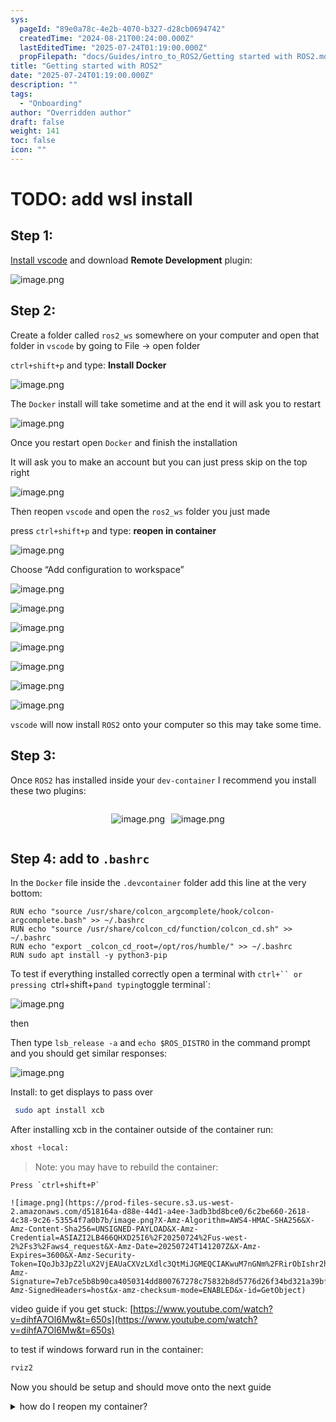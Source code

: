 ```yaml
---
sys:
  pageId: "89e0a78c-4e2b-4070-b327-d28cb0694742"
  createdTime: "2024-08-21T00:24:00.000Z"
  lastEditedTime: "2025-07-24T01:19:00.000Z"
  propFilepath: "docs/Guides/intro_to_ROS2/Getting started with ROS2.md"
title: "Getting started with ROS2"
date: "2025-07-24T01:19:00.000Z"
description: ""
tags:
  - "Onboarding"
author: "Overridden author"
draft: false
weight: 141
toc: false
icon: ""
---
```


# TODO: add wsl install

## Step 1:

[Install vscode](https://code.visualstudio.com/download) and download **Remote Development** plugin:

![image.png](https://prod-files-secure.s3.us-west-2.amazonaws.com/d518164a-d88e-44d1-a4ee-3adb3bd8bce0/efb52993-1881-4a40-b95e-6f020334f022/image.png?X-Amz-Algorithm=AWS4-HMAC-SHA256&X-Amz-Content-Sha256=UNSIGNED-PAYLOAD&X-Amz-Credential=ASIAZI2LB466UEYXTV2P%2F20250724%2Fus-west-2%2Fs3%2Faws4_request&X-Amz-Date=20250724T141159Z&X-Amz-Expires=3600&X-Amz-Security-Token=IQoJb3JpZ2luX2VjEAUaCXVzLXdlc3QtMiJIMEYCIQC%2FL2JccCAfyCp1fIzARt23zDNN8zKtlRkS9740bu1uGAIhAKunoMStseihFkfdx4GjCal7YQQii%2B%2F5XbMxN068ClHvKv8DCC4QABoMNjM3NDIzMTgzODA1IgxkLJ37K5Fcm3lZkh8q3APvhfJ2Z6MNVGc8sSDOGtMl2X%2FbeqG5go%2FpxiUAQVA%2B%2FQChk62Oz9qtWDK%2FR%2Bv%2FiN%2B5QDBzi85PivKPjQ8tfDCYkTMBjZP%2FJsRF7qe5lJvkm3nkjko94KZgfmJMvkquuBZupXt6b3aVe7RXgeZRXLRkhqYz%2B9ex5WvA%2FHrZagMFBjCRRF%2BfxSLsVp2GTPaIOf%2FCKshixDmwKHgtM5fRaCevJCtKFnvTzQmOvSQTCM56lwcu0sNnt7xczASe3Wn%2BVLEmrNLv%2B4ZizcNLpBmLOjaXU1YbWkrhep7lm9KTjiXAUP0Omi47gmxR%2FjoyoOPeyAcWLAnGvCdi7s9MEiCDD%2Buj8l5fu0R%2B6gwyg2XbitNM0RVUKJ9LNxy2qEMKHgA9PSBd2uN9knCw4AgYL7Nk56mFxxk4EgXdmlxuPj4GdCcfChDdiP2P4zX2AnuhDVh225LNL%2FAabLcoG9CGCrOn29IologRZOD2MuMmT0VWxpfmFCFzLUIOMXqGPeDmTRDg679FRI70eKOkgNKRhmszIE1NVrCfo%2BKlP74hkeWGYXRnvfDodnvE9bMRWArWjRGaCJ6nkh2%2BVzlWY6TzPPHk6oG7r4UGiIY4fZ4xdAFXUPC4k7IpFP8kNiDd5GlumjDM2YjEBjqkAeGWfrvoDTT5b2SzFj8xtgDL8nsnWpw1C9gh9FZ76sYLP7DHF8FfPsYDo%2B3GWBDZGEr%2BecXle2z%2BmEzeLgwvd5suwXMk0Py%2FT7NS5p7ERB1WsJx1bM%2F1CZKNfc3UCRqWjfDKSqc%2FYdoJI4h8Ke8w%2BWaI7b9ZUKK6shO0pNv0NQ97U%2FEVjxHYZf6%2Bz8ZcGojYdlJA%2BcsNN6KAtLFIK4XfK4FxKS%2FL&X-Amz-Signature=39c25af1a4802276c55496d6d6929fae7c41d1b7f8803e503d258147eb3955ea&X-Amz-SignedHeaders=host&x-amz-checksum-mode=ENABLED&x-id=GetObject)

## Step 2:

Create a folder called `ros2_ws` somewhere on your computer and open that folder in `vscode` by going to File → open folder 

`ctrl+shift+p` and type: **Install Docker**

![image.png](https://prod-files-secure.s3.us-west-2.amazonaws.com/d518164a-d88e-44d1-a4ee-3adb3bd8bce0/2269dc0e-1cd5-47ff-bceb-c04ad9b2eab0/image.png?X-Amz-Algorithm=AWS4-HMAC-SHA256&X-Amz-Content-Sha256=UNSIGNED-PAYLOAD&X-Amz-Credential=ASIAZI2LB466UEYXTV2P%2F20250724%2Fus-west-2%2Fs3%2Faws4_request&X-Amz-Date=20250724T141158Z&X-Amz-Expires=3600&X-Amz-Security-Token=IQoJb3JpZ2luX2VjEAUaCXVzLXdlc3QtMiJIMEYCIQC%2FL2JccCAfyCp1fIzARt23zDNN8zKtlRkS9740bu1uGAIhAKunoMStseihFkfdx4GjCal7YQQii%2B%2F5XbMxN068ClHvKv8DCC4QABoMNjM3NDIzMTgzODA1IgxkLJ37K5Fcm3lZkh8q3APvhfJ2Z6MNVGc8sSDOGtMl2X%2FbeqG5go%2FpxiUAQVA%2B%2FQChk62Oz9qtWDK%2FR%2Bv%2FiN%2B5QDBzi85PivKPjQ8tfDCYkTMBjZP%2FJsRF7qe5lJvkm3nkjko94KZgfmJMvkquuBZupXt6b3aVe7RXgeZRXLRkhqYz%2B9ex5WvA%2FHrZagMFBjCRRF%2BfxSLsVp2GTPaIOf%2FCKshixDmwKHgtM5fRaCevJCtKFnvTzQmOvSQTCM56lwcu0sNnt7xczASe3Wn%2BVLEmrNLv%2B4ZizcNLpBmLOjaXU1YbWkrhep7lm9KTjiXAUP0Omi47gmxR%2FjoyoOPeyAcWLAnGvCdi7s9MEiCDD%2Buj8l5fu0R%2B6gwyg2XbitNM0RVUKJ9LNxy2qEMKHgA9PSBd2uN9knCw4AgYL7Nk56mFxxk4EgXdmlxuPj4GdCcfChDdiP2P4zX2AnuhDVh225LNL%2FAabLcoG9CGCrOn29IologRZOD2MuMmT0VWxpfmFCFzLUIOMXqGPeDmTRDg679FRI70eKOkgNKRhmszIE1NVrCfo%2BKlP74hkeWGYXRnvfDodnvE9bMRWArWjRGaCJ6nkh2%2BVzlWY6TzPPHk6oG7r4UGiIY4fZ4xdAFXUPC4k7IpFP8kNiDd5GlumjDM2YjEBjqkAeGWfrvoDTT5b2SzFj8xtgDL8nsnWpw1C9gh9FZ76sYLP7DHF8FfPsYDo%2B3GWBDZGEr%2BecXle2z%2BmEzeLgwvd5suwXMk0Py%2FT7NS5p7ERB1WsJx1bM%2F1CZKNfc3UCRqWjfDKSqc%2FYdoJI4h8Ke8w%2BWaI7b9ZUKK6shO0pNv0NQ97U%2FEVjxHYZf6%2Bz8ZcGojYdlJA%2BcsNN6KAtLFIK4XfK4FxKS%2FL&X-Amz-Signature=3557d83fd51f6043c9713eb8b33a5b0b384fdd0a365eaf811d9fd22dd3b17601&X-Amz-SignedHeaders=host&x-amz-checksum-mode=ENABLED&x-id=GetObject)

The `Docker` install will take sometime and at the end it will ask you to restart

![image.png](https://prod-files-secure.s3.us-west-2.amazonaws.com/d518164a-d88e-44d1-a4ee-3adb3bd8bce0/ed233f78-be33-4b1f-b89c-9c346c0e961e/image.png?X-Amz-Algorithm=AWS4-HMAC-SHA256&X-Amz-Content-Sha256=UNSIGNED-PAYLOAD&X-Amz-Credential=ASIAZI2LB466UEYXTV2P%2F20250724%2Fus-west-2%2Fs3%2Faws4_request&X-Amz-Date=20250724T141158Z&X-Amz-Expires=3600&X-Amz-Security-Token=IQoJb3JpZ2luX2VjEAUaCXVzLXdlc3QtMiJIMEYCIQC%2FL2JccCAfyCp1fIzARt23zDNN8zKtlRkS9740bu1uGAIhAKunoMStseihFkfdx4GjCal7YQQii%2B%2F5XbMxN068ClHvKv8DCC4QABoMNjM3NDIzMTgzODA1IgxkLJ37K5Fcm3lZkh8q3APvhfJ2Z6MNVGc8sSDOGtMl2X%2FbeqG5go%2FpxiUAQVA%2B%2FQChk62Oz9qtWDK%2FR%2Bv%2FiN%2B5QDBzi85PivKPjQ8tfDCYkTMBjZP%2FJsRF7qe5lJvkm3nkjko94KZgfmJMvkquuBZupXt6b3aVe7RXgeZRXLRkhqYz%2B9ex5WvA%2FHrZagMFBjCRRF%2BfxSLsVp2GTPaIOf%2FCKshixDmwKHgtM5fRaCevJCtKFnvTzQmOvSQTCM56lwcu0sNnt7xczASe3Wn%2BVLEmrNLv%2B4ZizcNLpBmLOjaXU1YbWkrhep7lm9KTjiXAUP0Omi47gmxR%2FjoyoOPeyAcWLAnGvCdi7s9MEiCDD%2Buj8l5fu0R%2B6gwyg2XbitNM0RVUKJ9LNxy2qEMKHgA9PSBd2uN9knCw4AgYL7Nk56mFxxk4EgXdmlxuPj4GdCcfChDdiP2P4zX2AnuhDVh225LNL%2FAabLcoG9CGCrOn29IologRZOD2MuMmT0VWxpfmFCFzLUIOMXqGPeDmTRDg679FRI70eKOkgNKRhmszIE1NVrCfo%2BKlP74hkeWGYXRnvfDodnvE9bMRWArWjRGaCJ6nkh2%2BVzlWY6TzPPHk6oG7r4UGiIY4fZ4xdAFXUPC4k7IpFP8kNiDd5GlumjDM2YjEBjqkAeGWfrvoDTT5b2SzFj8xtgDL8nsnWpw1C9gh9FZ76sYLP7DHF8FfPsYDo%2B3GWBDZGEr%2BecXle2z%2BmEzeLgwvd5suwXMk0Py%2FT7NS5p7ERB1WsJx1bM%2F1CZKNfc3UCRqWjfDKSqc%2FYdoJI4h8Ke8w%2BWaI7b9ZUKK6shO0pNv0NQ97U%2FEVjxHYZf6%2Bz8ZcGojYdlJA%2BcsNN6KAtLFIK4XfK4FxKS%2FL&X-Amz-Signature=0761ac0ef200854c44c36b10482ce676684de811f121fd511b94af9783407000&X-Amz-SignedHeaders=host&x-amz-checksum-mode=ENABLED&x-id=GetObject)

Once you restart open `Docker` and finish the installation

It will ask you to make an account but you can just press skip on the top right

![image.png](https://prod-files-secure.s3.us-west-2.amazonaws.com/d518164a-d88e-44d1-a4ee-3adb3bd8bce0/21010ad9-1659-4fd9-9f59-9932a09b2a3d/image.png?X-Amz-Algorithm=AWS4-HMAC-SHA256&X-Amz-Content-Sha256=UNSIGNED-PAYLOAD&X-Amz-Credential=ASIAZI2LB466UEYXTV2P%2F20250724%2Fus-west-2%2Fs3%2Faws4_request&X-Amz-Date=20250724T141158Z&X-Amz-Expires=3600&X-Amz-Security-Token=IQoJb3JpZ2luX2VjEAUaCXVzLXdlc3QtMiJIMEYCIQC%2FL2JccCAfyCp1fIzARt23zDNN8zKtlRkS9740bu1uGAIhAKunoMStseihFkfdx4GjCal7YQQii%2B%2F5XbMxN068ClHvKv8DCC4QABoMNjM3NDIzMTgzODA1IgxkLJ37K5Fcm3lZkh8q3APvhfJ2Z6MNVGc8sSDOGtMl2X%2FbeqG5go%2FpxiUAQVA%2B%2FQChk62Oz9qtWDK%2FR%2Bv%2FiN%2B5QDBzi85PivKPjQ8tfDCYkTMBjZP%2FJsRF7qe5lJvkm3nkjko94KZgfmJMvkquuBZupXt6b3aVe7RXgeZRXLRkhqYz%2B9ex5WvA%2FHrZagMFBjCRRF%2BfxSLsVp2GTPaIOf%2FCKshixDmwKHgtM5fRaCevJCtKFnvTzQmOvSQTCM56lwcu0sNnt7xczASe3Wn%2BVLEmrNLv%2B4ZizcNLpBmLOjaXU1YbWkrhep7lm9KTjiXAUP0Omi47gmxR%2FjoyoOPeyAcWLAnGvCdi7s9MEiCDD%2Buj8l5fu0R%2B6gwyg2XbitNM0RVUKJ9LNxy2qEMKHgA9PSBd2uN9knCw4AgYL7Nk56mFxxk4EgXdmlxuPj4GdCcfChDdiP2P4zX2AnuhDVh225LNL%2FAabLcoG9CGCrOn29IologRZOD2MuMmT0VWxpfmFCFzLUIOMXqGPeDmTRDg679FRI70eKOkgNKRhmszIE1NVrCfo%2BKlP74hkeWGYXRnvfDodnvE9bMRWArWjRGaCJ6nkh2%2BVzlWY6TzPPHk6oG7r4UGiIY4fZ4xdAFXUPC4k7IpFP8kNiDd5GlumjDM2YjEBjqkAeGWfrvoDTT5b2SzFj8xtgDL8nsnWpw1C9gh9FZ76sYLP7DHF8FfPsYDo%2B3GWBDZGEr%2BecXle2z%2BmEzeLgwvd5suwXMk0Py%2FT7NS5p7ERB1WsJx1bM%2F1CZKNfc3UCRqWjfDKSqc%2FYdoJI4h8Ke8w%2BWaI7b9ZUKK6shO0pNv0NQ97U%2FEVjxHYZf6%2Bz8ZcGojYdlJA%2BcsNN6KAtLFIK4XfK4FxKS%2FL&X-Amz-Signature=81dcfc15205047de4612dd5873dacdc0a692f61cd2185e9542d3a45044919890&X-Amz-SignedHeaders=host&x-amz-checksum-mode=ENABLED&x-id=GetObject)

Then reopen `vscode` and open the `ros2_ws` folder you just made

press `ctrl+shift+p` and type: **reopen in container**

![image.png](https://prod-files-secure.s3.us-west-2.amazonaws.com/d518164a-d88e-44d1-a4ee-3adb3bd8bce0/4e93b8c2-41ad-488c-8095-c74205196118/image.png?X-Amz-Algorithm=AWS4-HMAC-SHA256&X-Amz-Content-Sha256=UNSIGNED-PAYLOAD&X-Amz-Credential=ASIAZI2LB466UEYXTV2P%2F20250724%2Fus-west-2%2Fs3%2Faws4_request&X-Amz-Date=20250724T141158Z&X-Amz-Expires=3600&X-Amz-Security-Token=IQoJb3JpZ2luX2VjEAUaCXVzLXdlc3QtMiJIMEYCIQC%2FL2JccCAfyCp1fIzARt23zDNN8zKtlRkS9740bu1uGAIhAKunoMStseihFkfdx4GjCal7YQQii%2B%2F5XbMxN068ClHvKv8DCC4QABoMNjM3NDIzMTgzODA1IgxkLJ37K5Fcm3lZkh8q3APvhfJ2Z6MNVGc8sSDOGtMl2X%2FbeqG5go%2FpxiUAQVA%2B%2FQChk62Oz9qtWDK%2FR%2Bv%2FiN%2B5QDBzi85PivKPjQ8tfDCYkTMBjZP%2FJsRF7qe5lJvkm3nkjko94KZgfmJMvkquuBZupXt6b3aVe7RXgeZRXLRkhqYz%2B9ex5WvA%2FHrZagMFBjCRRF%2BfxSLsVp2GTPaIOf%2FCKshixDmwKHgtM5fRaCevJCtKFnvTzQmOvSQTCM56lwcu0sNnt7xczASe3Wn%2BVLEmrNLv%2B4ZizcNLpBmLOjaXU1YbWkrhep7lm9KTjiXAUP0Omi47gmxR%2FjoyoOPeyAcWLAnGvCdi7s9MEiCDD%2Buj8l5fu0R%2B6gwyg2XbitNM0RVUKJ9LNxy2qEMKHgA9PSBd2uN9knCw4AgYL7Nk56mFxxk4EgXdmlxuPj4GdCcfChDdiP2P4zX2AnuhDVh225LNL%2FAabLcoG9CGCrOn29IologRZOD2MuMmT0VWxpfmFCFzLUIOMXqGPeDmTRDg679FRI70eKOkgNKRhmszIE1NVrCfo%2BKlP74hkeWGYXRnvfDodnvE9bMRWArWjRGaCJ6nkh2%2BVzlWY6TzPPHk6oG7r4UGiIY4fZ4xdAFXUPC4k7IpFP8kNiDd5GlumjDM2YjEBjqkAeGWfrvoDTT5b2SzFj8xtgDL8nsnWpw1C9gh9FZ76sYLP7DHF8FfPsYDo%2B3GWBDZGEr%2BecXle2z%2BmEzeLgwvd5suwXMk0Py%2FT7NS5p7ERB1WsJx1bM%2F1CZKNfc3UCRqWjfDKSqc%2FYdoJI4h8Ke8w%2BWaI7b9ZUKK6shO0pNv0NQ97U%2FEVjxHYZf6%2Bz8ZcGojYdlJA%2BcsNN6KAtLFIK4XfK4FxKS%2FL&X-Amz-Signature=57be7ee534c6fefebbcaeaf97d0bfedd36bb674ccbf77e7e2da5ebeab142117f&X-Amz-SignedHeaders=host&x-amz-checksum-mode=ENABLED&x-id=GetObject)

Choose “Add configuration to workspace”

![image.png](https://prod-files-secure.s3.us-west-2.amazonaws.com/d518164a-d88e-44d1-a4ee-3adb3bd8bce0/9560b282-5060-4989-ba37-97e7b2c22476/image.png?X-Amz-Algorithm=AWS4-HMAC-SHA256&X-Amz-Content-Sha256=UNSIGNED-PAYLOAD&X-Amz-Credential=ASIAZI2LB466UEYXTV2P%2F20250724%2Fus-west-2%2Fs3%2Faws4_request&X-Amz-Date=20250724T141158Z&X-Amz-Expires=3600&X-Amz-Security-Token=IQoJb3JpZ2luX2VjEAUaCXVzLXdlc3QtMiJIMEYCIQC%2FL2JccCAfyCp1fIzARt23zDNN8zKtlRkS9740bu1uGAIhAKunoMStseihFkfdx4GjCal7YQQii%2B%2F5XbMxN068ClHvKv8DCC4QABoMNjM3NDIzMTgzODA1IgxkLJ37K5Fcm3lZkh8q3APvhfJ2Z6MNVGc8sSDOGtMl2X%2FbeqG5go%2FpxiUAQVA%2B%2FQChk62Oz9qtWDK%2FR%2Bv%2FiN%2B5QDBzi85PivKPjQ8tfDCYkTMBjZP%2FJsRF7qe5lJvkm3nkjko94KZgfmJMvkquuBZupXt6b3aVe7RXgeZRXLRkhqYz%2B9ex5WvA%2FHrZagMFBjCRRF%2BfxSLsVp2GTPaIOf%2FCKshixDmwKHgtM5fRaCevJCtKFnvTzQmOvSQTCM56lwcu0sNnt7xczASe3Wn%2BVLEmrNLv%2B4ZizcNLpBmLOjaXU1YbWkrhep7lm9KTjiXAUP0Omi47gmxR%2FjoyoOPeyAcWLAnGvCdi7s9MEiCDD%2Buj8l5fu0R%2B6gwyg2XbitNM0RVUKJ9LNxy2qEMKHgA9PSBd2uN9knCw4AgYL7Nk56mFxxk4EgXdmlxuPj4GdCcfChDdiP2P4zX2AnuhDVh225LNL%2FAabLcoG9CGCrOn29IologRZOD2MuMmT0VWxpfmFCFzLUIOMXqGPeDmTRDg679FRI70eKOkgNKRhmszIE1NVrCfo%2BKlP74hkeWGYXRnvfDodnvE9bMRWArWjRGaCJ6nkh2%2BVzlWY6TzPPHk6oG7r4UGiIY4fZ4xdAFXUPC4k7IpFP8kNiDd5GlumjDM2YjEBjqkAeGWfrvoDTT5b2SzFj8xtgDL8nsnWpw1C9gh9FZ76sYLP7DHF8FfPsYDo%2B3GWBDZGEr%2BecXle2z%2BmEzeLgwvd5suwXMk0Py%2FT7NS5p7ERB1WsJx1bM%2F1CZKNfc3UCRqWjfDKSqc%2FYdoJI4h8Ke8w%2BWaI7b9ZUKK6shO0pNv0NQ97U%2FEVjxHYZf6%2Bz8ZcGojYdlJA%2BcsNN6KAtLFIK4XfK4FxKS%2FL&X-Amz-Signature=3294b0e5a62faf0016afeea5c36c03d850d60905000771f2afd7c69f14c9abef&X-Amz-SignedHeaders=host&x-amz-checksum-mode=ENABLED&x-id=GetObject)

![image.png](https://prod-files-secure.s3.us-west-2.amazonaws.com/d518164a-d88e-44d1-a4ee-3adb3bd8bce0/2ee63f81-886b-48e8-a553-dc6e5eac99e4/image.png?X-Amz-Algorithm=AWS4-HMAC-SHA256&X-Amz-Content-Sha256=UNSIGNED-PAYLOAD&X-Amz-Credential=ASIAZI2LB466UEYXTV2P%2F20250724%2Fus-west-2%2Fs3%2Faws4_request&X-Amz-Date=20250724T141159Z&X-Amz-Expires=3600&X-Amz-Security-Token=IQoJb3JpZ2luX2VjEAUaCXVzLXdlc3QtMiJIMEYCIQC%2FL2JccCAfyCp1fIzARt23zDNN8zKtlRkS9740bu1uGAIhAKunoMStseihFkfdx4GjCal7YQQii%2B%2F5XbMxN068ClHvKv8DCC4QABoMNjM3NDIzMTgzODA1IgxkLJ37K5Fcm3lZkh8q3APvhfJ2Z6MNVGc8sSDOGtMl2X%2FbeqG5go%2FpxiUAQVA%2B%2FQChk62Oz9qtWDK%2FR%2Bv%2FiN%2B5QDBzi85PivKPjQ8tfDCYkTMBjZP%2FJsRF7qe5lJvkm3nkjko94KZgfmJMvkquuBZupXt6b3aVe7RXgeZRXLRkhqYz%2B9ex5WvA%2FHrZagMFBjCRRF%2BfxSLsVp2GTPaIOf%2FCKshixDmwKHgtM5fRaCevJCtKFnvTzQmOvSQTCM56lwcu0sNnt7xczASe3Wn%2BVLEmrNLv%2B4ZizcNLpBmLOjaXU1YbWkrhep7lm9KTjiXAUP0Omi47gmxR%2FjoyoOPeyAcWLAnGvCdi7s9MEiCDD%2Buj8l5fu0R%2B6gwyg2XbitNM0RVUKJ9LNxy2qEMKHgA9PSBd2uN9knCw4AgYL7Nk56mFxxk4EgXdmlxuPj4GdCcfChDdiP2P4zX2AnuhDVh225LNL%2FAabLcoG9CGCrOn29IologRZOD2MuMmT0VWxpfmFCFzLUIOMXqGPeDmTRDg679FRI70eKOkgNKRhmszIE1NVrCfo%2BKlP74hkeWGYXRnvfDodnvE9bMRWArWjRGaCJ6nkh2%2BVzlWY6TzPPHk6oG7r4UGiIY4fZ4xdAFXUPC4k7IpFP8kNiDd5GlumjDM2YjEBjqkAeGWfrvoDTT5b2SzFj8xtgDL8nsnWpw1C9gh9FZ76sYLP7DHF8FfPsYDo%2B3GWBDZGEr%2BecXle2z%2BmEzeLgwvd5suwXMk0Py%2FT7NS5p7ERB1WsJx1bM%2F1CZKNfc3UCRqWjfDKSqc%2FYdoJI4h8Ke8w%2BWaI7b9ZUKK6shO0pNv0NQ97U%2FEVjxHYZf6%2Bz8ZcGojYdlJA%2BcsNN6KAtLFIK4XfK4FxKS%2FL&X-Amz-Signature=996640765f8c0593cd3d8e75c7abe7f8398680b13fbb8ea30052b6ac5dbe9a64&X-Amz-SignedHeaders=host&x-amz-checksum-mode=ENABLED&x-id=GetObject)

![image.png](https://prod-files-secure.s3.us-west-2.amazonaws.com/d518164a-d88e-44d1-a4ee-3adb3bd8bce0/e0fd626c-c8b6-4b2c-95d1-fa4c26514504/image.png?X-Amz-Algorithm=AWS4-HMAC-SHA256&X-Amz-Content-Sha256=UNSIGNED-PAYLOAD&X-Amz-Credential=ASIAZI2LB466UEYXTV2P%2F20250724%2Fus-west-2%2Fs3%2Faws4_request&X-Amz-Date=20250724T141158Z&X-Amz-Expires=3600&X-Amz-Security-Token=IQoJb3JpZ2luX2VjEAUaCXVzLXdlc3QtMiJIMEYCIQC%2FL2JccCAfyCp1fIzARt23zDNN8zKtlRkS9740bu1uGAIhAKunoMStseihFkfdx4GjCal7YQQii%2B%2F5XbMxN068ClHvKv8DCC4QABoMNjM3NDIzMTgzODA1IgxkLJ37K5Fcm3lZkh8q3APvhfJ2Z6MNVGc8sSDOGtMl2X%2FbeqG5go%2FpxiUAQVA%2B%2FQChk62Oz9qtWDK%2FR%2Bv%2FiN%2B5QDBzi85PivKPjQ8tfDCYkTMBjZP%2FJsRF7qe5lJvkm3nkjko94KZgfmJMvkquuBZupXt6b3aVe7RXgeZRXLRkhqYz%2B9ex5WvA%2FHrZagMFBjCRRF%2BfxSLsVp2GTPaIOf%2FCKshixDmwKHgtM5fRaCevJCtKFnvTzQmOvSQTCM56lwcu0sNnt7xczASe3Wn%2BVLEmrNLv%2B4ZizcNLpBmLOjaXU1YbWkrhep7lm9KTjiXAUP0Omi47gmxR%2FjoyoOPeyAcWLAnGvCdi7s9MEiCDD%2Buj8l5fu0R%2B6gwyg2XbitNM0RVUKJ9LNxy2qEMKHgA9PSBd2uN9knCw4AgYL7Nk56mFxxk4EgXdmlxuPj4GdCcfChDdiP2P4zX2AnuhDVh225LNL%2FAabLcoG9CGCrOn29IologRZOD2MuMmT0VWxpfmFCFzLUIOMXqGPeDmTRDg679FRI70eKOkgNKRhmszIE1NVrCfo%2BKlP74hkeWGYXRnvfDodnvE9bMRWArWjRGaCJ6nkh2%2BVzlWY6TzPPHk6oG7r4UGiIY4fZ4xdAFXUPC4k7IpFP8kNiDd5GlumjDM2YjEBjqkAeGWfrvoDTT5b2SzFj8xtgDL8nsnWpw1C9gh9FZ76sYLP7DHF8FfPsYDo%2B3GWBDZGEr%2BecXle2z%2BmEzeLgwvd5suwXMk0Py%2FT7NS5p7ERB1WsJx1bM%2F1CZKNfc3UCRqWjfDKSqc%2FYdoJI4h8Ke8w%2BWaI7b9ZUKK6shO0pNv0NQ97U%2FEVjxHYZf6%2Bz8ZcGojYdlJA%2BcsNN6KAtLFIK4XfK4FxKS%2FL&X-Amz-Signature=828fffc606e23cf89fbbd237130e14cd33bce1fcd173f9c7afd88f301128ebaa&X-Amz-SignedHeaders=host&x-amz-checksum-mode=ENABLED&x-id=GetObject)

![image.png](https://prod-files-secure.s3.us-west-2.amazonaws.com/d518164a-d88e-44d1-a4ee-3adb3bd8bce0/a2e13f50-d2ab-4719-a4c2-7ced634bfc9d/image.png?X-Amz-Algorithm=AWS4-HMAC-SHA256&X-Amz-Content-Sha256=UNSIGNED-PAYLOAD&X-Amz-Credential=ASIAZI2LB466UEYXTV2P%2F20250724%2Fus-west-2%2Fs3%2Faws4_request&X-Amz-Date=20250724T141159Z&X-Amz-Expires=3600&X-Amz-Security-Token=IQoJb3JpZ2luX2VjEAUaCXVzLXdlc3QtMiJIMEYCIQC%2FL2JccCAfyCp1fIzARt23zDNN8zKtlRkS9740bu1uGAIhAKunoMStseihFkfdx4GjCal7YQQii%2B%2F5XbMxN068ClHvKv8DCC4QABoMNjM3NDIzMTgzODA1IgxkLJ37K5Fcm3lZkh8q3APvhfJ2Z6MNVGc8sSDOGtMl2X%2FbeqG5go%2FpxiUAQVA%2B%2FQChk62Oz9qtWDK%2FR%2Bv%2FiN%2B5QDBzi85PivKPjQ8tfDCYkTMBjZP%2FJsRF7qe5lJvkm3nkjko94KZgfmJMvkquuBZupXt6b3aVe7RXgeZRXLRkhqYz%2B9ex5WvA%2FHrZagMFBjCRRF%2BfxSLsVp2GTPaIOf%2FCKshixDmwKHgtM5fRaCevJCtKFnvTzQmOvSQTCM56lwcu0sNnt7xczASe3Wn%2BVLEmrNLv%2B4ZizcNLpBmLOjaXU1YbWkrhep7lm9KTjiXAUP0Omi47gmxR%2FjoyoOPeyAcWLAnGvCdi7s9MEiCDD%2Buj8l5fu0R%2B6gwyg2XbitNM0RVUKJ9LNxy2qEMKHgA9PSBd2uN9knCw4AgYL7Nk56mFxxk4EgXdmlxuPj4GdCcfChDdiP2P4zX2AnuhDVh225LNL%2FAabLcoG9CGCrOn29IologRZOD2MuMmT0VWxpfmFCFzLUIOMXqGPeDmTRDg679FRI70eKOkgNKRhmszIE1NVrCfo%2BKlP74hkeWGYXRnvfDodnvE9bMRWArWjRGaCJ6nkh2%2BVzlWY6TzPPHk6oG7r4UGiIY4fZ4xdAFXUPC4k7IpFP8kNiDd5GlumjDM2YjEBjqkAeGWfrvoDTT5b2SzFj8xtgDL8nsnWpw1C9gh9FZ76sYLP7DHF8FfPsYDo%2B3GWBDZGEr%2BecXle2z%2BmEzeLgwvd5suwXMk0Py%2FT7NS5p7ERB1WsJx1bM%2F1CZKNfc3UCRqWjfDKSqc%2FYdoJI4h8Ke8w%2BWaI7b9ZUKK6shO0pNv0NQ97U%2FEVjxHYZf6%2Bz8ZcGojYdlJA%2BcsNN6KAtLFIK4XfK4FxKS%2FL&X-Amz-Signature=57cb1082f33bcd4e30fc808c59a995b4e26c86b1313f87e5fb01a1088d195db5&X-Amz-SignedHeaders=host&x-amz-checksum-mode=ENABLED&x-id=GetObject)

![image.png](https://prod-files-secure.s3.us-west-2.amazonaws.com/d518164a-d88e-44d1-a4ee-3adb3bd8bce0/6cc478ad-aaba-4bf7-9fcc-403277ab896c/image.png?X-Amz-Algorithm=AWS4-HMAC-SHA256&X-Amz-Content-Sha256=UNSIGNED-PAYLOAD&X-Amz-Credential=ASIAZI2LB466UEYXTV2P%2F20250724%2Fus-west-2%2Fs3%2Faws4_request&X-Amz-Date=20250724T141158Z&X-Amz-Expires=3600&X-Amz-Security-Token=IQoJb3JpZ2luX2VjEAUaCXVzLXdlc3QtMiJIMEYCIQC%2FL2JccCAfyCp1fIzARt23zDNN8zKtlRkS9740bu1uGAIhAKunoMStseihFkfdx4GjCal7YQQii%2B%2F5XbMxN068ClHvKv8DCC4QABoMNjM3NDIzMTgzODA1IgxkLJ37K5Fcm3lZkh8q3APvhfJ2Z6MNVGc8sSDOGtMl2X%2FbeqG5go%2FpxiUAQVA%2B%2FQChk62Oz9qtWDK%2FR%2Bv%2FiN%2B5QDBzi85PivKPjQ8tfDCYkTMBjZP%2FJsRF7qe5lJvkm3nkjko94KZgfmJMvkquuBZupXt6b3aVe7RXgeZRXLRkhqYz%2B9ex5WvA%2FHrZagMFBjCRRF%2BfxSLsVp2GTPaIOf%2FCKshixDmwKHgtM5fRaCevJCtKFnvTzQmOvSQTCM56lwcu0sNnt7xczASe3Wn%2BVLEmrNLv%2B4ZizcNLpBmLOjaXU1YbWkrhep7lm9KTjiXAUP0Omi47gmxR%2FjoyoOPeyAcWLAnGvCdi7s9MEiCDD%2Buj8l5fu0R%2B6gwyg2XbitNM0RVUKJ9LNxy2qEMKHgA9PSBd2uN9knCw4AgYL7Nk56mFxxk4EgXdmlxuPj4GdCcfChDdiP2P4zX2AnuhDVh225LNL%2FAabLcoG9CGCrOn29IologRZOD2MuMmT0VWxpfmFCFzLUIOMXqGPeDmTRDg679FRI70eKOkgNKRhmszIE1NVrCfo%2BKlP74hkeWGYXRnvfDodnvE9bMRWArWjRGaCJ6nkh2%2BVzlWY6TzPPHk6oG7r4UGiIY4fZ4xdAFXUPC4k7IpFP8kNiDd5GlumjDM2YjEBjqkAeGWfrvoDTT5b2SzFj8xtgDL8nsnWpw1C9gh9FZ76sYLP7DHF8FfPsYDo%2B3GWBDZGEr%2BecXle2z%2BmEzeLgwvd5suwXMk0Py%2FT7NS5p7ERB1WsJx1bM%2F1CZKNfc3UCRqWjfDKSqc%2FYdoJI4h8Ke8w%2BWaI7b9ZUKK6shO0pNv0NQ97U%2FEVjxHYZf6%2Bz8ZcGojYdlJA%2BcsNN6KAtLFIK4XfK4FxKS%2FL&X-Amz-Signature=c50b5d74099707fd0064ac479a0ad8eae16ced7e165a43a544cba938d696fa34&X-Amz-SignedHeaders=host&x-amz-checksum-mode=ENABLED&x-id=GetObject)

![image.png](https://prod-files-secure.s3.us-west-2.amazonaws.com/d518164a-d88e-44d1-a4ee-3adb3bd8bce0/53255b28-f75e-430f-b9e3-c0ac8577e42b/image.png?X-Amz-Algorithm=AWS4-HMAC-SHA256&X-Amz-Content-Sha256=UNSIGNED-PAYLOAD&X-Amz-Credential=ASIAZI2LB466UEYXTV2P%2F20250724%2Fus-west-2%2Fs3%2Faws4_request&X-Amz-Date=20250724T141158Z&X-Amz-Expires=3600&X-Amz-Security-Token=IQoJb3JpZ2luX2VjEAUaCXVzLXdlc3QtMiJIMEYCIQC%2FL2JccCAfyCp1fIzARt23zDNN8zKtlRkS9740bu1uGAIhAKunoMStseihFkfdx4GjCal7YQQii%2B%2F5XbMxN068ClHvKv8DCC4QABoMNjM3NDIzMTgzODA1IgxkLJ37K5Fcm3lZkh8q3APvhfJ2Z6MNVGc8sSDOGtMl2X%2FbeqG5go%2FpxiUAQVA%2B%2FQChk62Oz9qtWDK%2FR%2Bv%2FiN%2B5QDBzi85PivKPjQ8tfDCYkTMBjZP%2FJsRF7qe5lJvkm3nkjko94KZgfmJMvkquuBZupXt6b3aVe7RXgeZRXLRkhqYz%2B9ex5WvA%2FHrZagMFBjCRRF%2BfxSLsVp2GTPaIOf%2FCKshixDmwKHgtM5fRaCevJCtKFnvTzQmOvSQTCM56lwcu0sNnt7xczASe3Wn%2BVLEmrNLv%2B4ZizcNLpBmLOjaXU1YbWkrhep7lm9KTjiXAUP0Omi47gmxR%2FjoyoOPeyAcWLAnGvCdi7s9MEiCDD%2Buj8l5fu0R%2B6gwyg2XbitNM0RVUKJ9LNxy2qEMKHgA9PSBd2uN9knCw4AgYL7Nk56mFxxk4EgXdmlxuPj4GdCcfChDdiP2P4zX2AnuhDVh225LNL%2FAabLcoG9CGCrOn29IologRZOD2MuMmT0VWxpfmFCFzLUIOMXqGPeDmTRDg679FRI70eKOkgNKRhmszIE1NVrCfo%2BKlP74hkeWGYXRnvfDodnvE9bMRWArWjRGaCJ6nkh2%2BVzlWY6TzPPHk6oG7r4UGiIY4fZ4xdAFXUPC4k7IpFP8kNiDd5GlumjDM2YjEBjqkAeGWfrvoDTT5b2SzFj8xtgDL8nsnWpw1C9gh9FZ76sYLP7DHF8FfPsYDo%2B3GWBDZGEr%2BecXle2z%2BmEzeLgwvd5suwXMk0Py%2FT7NS5p7ERB1WsJx1bM%2F1CZKNfc3UCRqWjfDKSqc%2FYdoJI4h8Ke8w%2BWaI7b9ZUKK6shO0pNv0NQ97U%2FEVjxHYZf6%2Bz8ZcGojYdlJA%2BcsNN6KAtLFIK4XfK4FxKS%2FL&X-Amz-Signature=e12715a74f022cb1e6c28659ea4f8498ff054a726f05ae0623ce5b9ec1abc87b&X-Amz-SignedHeaders=host&x-amz-checksum-mode=ENABLED&x-id=GetObject)

![image.png](https://prod-files-secure.s3.us-west-2.amazonaws.com/d518164a-d88e-44d1-a4ee-3adb3bd8bce0/7c562767-5af9-4ffb-97d1-327bcdf4ee00/image.png?X-Amz-Algorithm=AWS4-HMAC-SHA256&X-Amz-Content-Sha256=UNSIGNED-PAYLOAD&X-Amz-Credential=ASIAZI2LB466UEYXTV2P%2F20250724%2Fus-west-2%2Fs3%2Faws4_request&X-Amz-Date=20250724T141158Z&X-Amz-Expires=3600&X-Amz-Security-Token=IQoJb3JpZ2luX2VjEAUaCXVzLXdlc3QtMiJIMEYCIQC%2FL2JccCAfyCp1fIzARt23zDNN8zKtlRkS9740bu1uGAIhAKunoMStseihFkfdx4GjCal7YQQii%2B%2F5XbMxN068ClHvKv8DCC4QABoMNjM3NDIzMTgzODA1IgxkLJ37K5Fcm3lZkh8q3APvhfJ2Z6MNVGc8sSDOGtMl2X%2FbeqG5go%2FpxiUAQVA%2B%2FQChk62Oz9qtWDK%2FR%2Bv%2FiN%2B5QDBzi85PivKPjQ8tfDCYkTMBjZP%2FJsRF7qe5lJvkm3nkjko94KZgfmJMvkquuBZupXt6b3aVe7RXgeZRXLRkhqYz%2B9ex5WvA%2FHrZagMFBjCRRF%2BfxSLsVp2GTPaIOf%2FCKshixDmwKHgtM5fRaCevJCtKFnvTzQmOvSQTCM56lwcu0sNnt7xczASe3Wn%2BVLEmrNLv%2B4ZizcNLpBmLOjaXU1YbWkrhep7lm9KTjiXAUP0Omi47gmxR%2FjoyoOPeyAcWLAnGvCdi7s9MEiCDD%2Buj8l5fu0R%2B6gwyg2XbitNM0RVUKJ9LNxy2qEMKHgA9PSBd2uN9knCw4AgYL7Nk56mFxxk4EgXdmlxuPj4GdCcfChDdiP2P4zX2AnuhDVh225LNL%2FAabLcoG9CGCrOn29IologRZOD2MuMmT0VWxpfmFCFzLUIOMXqGPeDmTRDg679FRI70eKOkgNKRhmszIE1NVrCfo%2BKlP74hkeWGYXRnvfDodnvE9bMRWArWjRGaCJ6nkh2%2BVzlWY6TzPPHk6oG7r4UGiIY4fZ4xdAFXUPC4k7IpFP8kNiDd5GlumjDM2YjEBjqkAeGWfrvoDTT5b2SzFj8xtgDL8nsnWpw1C9gh9FZ76sYLP7DHF8FfPsYDo%2B3GWBDZGEr%2BecXle2z%2BmEzeLgwvd5suwXMk0Py%2FT7NS5p7ERB1WsJx1bM%2F1CZKNfc3UCRqWjfDKSqc%2FYdoJI4h8Ke8w%2BWaI7b9ZUKK6shO0pNv0NQ97U%2FEVjxHYZf6%2Bz8ZcGojYdlJA%2BcsNN6KAtLFIK4XfK4FxKS%2FL&X-Amz-Signature=5d16d363c1e2110a00a4ad5f2910fb918f6bada9fe97b6cd6b3cbbe966a4e0f9&X-Amz-SignedHeaders=host&x-amz-checksum-mode=ENABLED&x-id=GetObject)

`vscode` will now install `ROS2` onto your computer so this may take some time.

## Step 3:

Once `ROS2` has installed inside your `dev-container` I recommend you install these two plugins:

<div style="display: flex;flex-direction: row; column-gap:10px; max-width: 630px;justify-content: center;">
<div>

![image.png](https://prod-files-secure.s3.us-west-2.amazonaws.com/d518164a-d88e-44d1-a4ee-3adb3bd8bce0/3fc3d550-5a54-4ba1-ba6b-faa01cdb7369/image.png?X-Amz-Algorithm=AWS4-HMAC-SHA256&X-Amz-Content-Sha256=UNSIGNED-PAYLOAD&X-Amz-Credential=ASIAZI2LB466QHW56GKI%2F20250724%2Fus-west-2%2Fs3%2Faws4_request&X-Amz-Date=20250724T141206Z&X-Amz-Expires=3600&X-Amz-Security-Token=IQoJb3JpZ2luX2VjEAUaCXVzLXdlc3QtMiJHMEUCIA5tPjPkilVgLY9pi6i7bb1Zvm6Lk0Wkap1Ksq6iabwOAiEAqXsCepSOboo0G0ZMOUrp2BFmJM11AdjXnicDp0aVgbIq%2FwMILhAAGgw2Mzc0MjMxODM4MDUiDAwfdf404w3%2FVSLd9SrcA07yj0ZD8N2XZ5M%2FcM6ToSrUWnyXOu4xE1PnTBvTcJpoFmJOS8Xz4X0iZ00MxE80c1z257ZWJ4%2Be3kolsMCk19OQYREMw9Bm8KYYemUAPScVjd6tbdnBafBFfx8%2FyNSvOlzi1nUpY1F1NsxqMgMr8ZCYGaY23TcpivhZmwG7yIHLrDmrnlxNRkCxsKRi5FjPaJF7YNFt6kJlbs3AJz5OQxQQdN7yl11aINAjEACHmpkWU18ZnOEyVkhGDD4ZDCziD8KpfcISZiPs%2BmdPqpvFjZwfCq%2B3YoZ00IjB8Tpf2LB6iGb7dg6VUwrdTualM8YWw45WuDFGrR9nkigbSQfHpaSptp8sl0B80Nnf3z4iBfcFpg68hN024pTlRW%2B9paCHDVy40KPef%2BwQ5ryVTKBUSlCB%2Bh1PT48xPzkMWCLxNL7pk1d3nueYeXQVYNACabXvXwuXP8zztRkocx%2FoDm2BkkxQyD8GbqV89IiQSjlWHNWlk3SvLcrJhc4eF7nM5KuwtiqZz95eg3aXlFXgZiWCrQzJYxaurv3u7jjAk5ZC6bCZpZCK0tCAfMKvMGHnCJ5zUU50%2F25nXOoaE31F7FRBeQ0Br60Mgm1W8HzuDNAc23Tn0xGqS5%2BGUqUUsHHYMPzZiMQGOqUByAOedTuD5uWpaImW7Poi6fCAoajCiiDrwOafXZ%2BiuPHWU6zGnaGHXBo5mQBzz3sipf1MqYXmRLsP0DNT%2BkN6bMMIZx6kRSm77VBdCYLHRxXNrsMzbg1jfBAQlmMZ6LjRaZWse6f1fu%2BDF9NwJYvJBmpHo3tR8SO%2B0ZUXDoA1emiPz3yBoXmMQOgYwN5R3DNlAt5XG34tZ2L%2BWaQW8ynfdfthsOyM&X-Amz-Signature=0cb087b4eff00a3e7aea123299c287e5ca45f525513ca98add85bf0fb6b4a4af&X-Amz-SignedHeaders=host&x-amz-checksum-mode=ENABLED&x-id=GetObject)

</div>
<div>

![image.png](https://prod-files-secure.s3.us-west-2.amazonaws.com/d518164a-d88e-44d1-a4ee-3adb3bd8bce0/d994cc66-13c2-4093-a5a3-f84cf4601a82/image.png?X-Amz-Algorithm=AWS4-HMAC-SHA256&X-Amz-Content-Sha256=UNSIGNED-PAYLOAD&X-Amz-Credential=ASIAZI2LB466U57J7ESZ%2F20250724%2Fus-west-2%2Fs3%2Faws4_request&X-Amz-Date=20250724T141207Z&X-Amz-Expires=3600&X-Amz-Security-Token=IQoJb3JpZ2luX2VjEAUaCXVzLXdlc3QtMiJGMEQCIC4io6Ybs2ZQox09BfKGhJndYYJ2edmP%2BXjGlCR5DnDoAiB5I3A06z7NIKUApyFZ193hFAtiOSuuVFmMgo6gjgbEMyr%2FAwguEAAaDDYzNzQyMzE4MzgwNSIMxf75TMH94eNVfBUqKtwDIHXOBHBW3ibi08FVt7zrDgBAiagtJ%2FUPsyO3VEjzWYLrzt88zdPnPUXEzwL5fWKHpEVArjEzws1tV7falcZ2MpADH00F3QlIekFKyDljUjskykKGZfJ60hnvqPjT53kiYigKoqxzBCfPqGujUrQZsSqpekSLj7w9l3SGcInG7Zta3c3tykc0F7uKNe0EiDf3esWc94TNeDyJumc9XiqDNvM1upPGVMdphIIKRxTjjdoi6X6QXWrXqfkdRbkrTR0b2xrajF5Zw0%2BAKXkKxQzFUsF2uMh9Gl2SFLCT955TeSGNn0xwfYAU17loBxd2XwUNRXIYAVlpj%2F2y%2BpQK37X56L01fL78JZOVEpxOV2exlstSfaN4RQuAo757LJhAjWqVkeOypO6ZacCg6nwgYRwwDInNPTTmn222h5fAlQi3uTzFtNtS6p9ZKeUXwSwFZ6WHtFJIt5Yw%2FY%2Bn%2FTlMCUt%2F20G7Up%2BgNAhnaOqS1cE6rVi%2BtUKYKxcaLbAZ3HdOPnr9ENTVcHSjdENe4Q17lgRHNdAUCrTeV1z%2FacsJb30W0LVl%2B4z6ImDqTX5tcX%2Bl85e1byaEMY6VITYBRxmMoi3ihbWW%2BJms9kTC5qY19%2BcASWX5X9hXeimqfcvx6k0wxtmIxAY6pgFr6yduuW3ao3HHOD4spwJLI%2B1Hl%2Bz2bBbUj8GFG5IP2RrTf7MDobyodQvoJYJtgASHN4dZUQlE6lVev1QafNnFSU%2F1FpPMR114Tnn9JHNmcpaYIBgghhtDM%2F%2F%2FFOAhvkDhoudo1TFN7K5J68v3r1ehzJP61ZSAGDj8MUTzIJCe3O1FlHa3C3XqRJNmp%2BkLfThs%2B0QVxmwwvXrBBR8UFlWOCcZ2hWXN&X-Amz-Signature=05ee62a7ff4d5151bd2093b8b1ca97751a1e0a99bba056c5cdd24c5600461957&X-Amz-SignedHeaders=host&x-amz-checksum-mode=ENABLED&x-id=GetObject)

</div>
</div>

## Step 4: add to `.bashrc`

In the `Docker` file inside the `.devcontainer` folder add this line at the very bottom: 

```docker
RUN echo "source /usr/share/colcon_argcomplete/hook/colcon-argcomplete.bash" >> ~/.bashrc
RUN echo "source /usr/share/colcon_cd/function/colcon_cd.sh" >> ~/.bashrc
RUN echo "export _colcon_cd_root=/opt/ros/humble/" >> ~/.bashrc
RUN sudo apt install -y python3-pip 
```

To test if everything installed correctly open a terminal with `ctrl+`` or pressing `ctrl+shift+p` and typing `toggle terminal`:

![image.png](https://prod-files-secure.s3.us-west-2.amazonaws.com/d518164a-d88e-44d1-a4ee-3adb3bd8bce0/6a4943d8-b04e-4c02-9a58-775f3384d1a5/image.png?X-Amz-Algorithm=AWS4-HMAC-SHA256&X-Amz-Content-Sha256=UNSIGNED-PAYLOAD&X-Amz-Credential=ASIAZI2LB466UEYXTV2P%2F20250724%2Fus-west-2%2Fs3%2Faws4_request&X-Amz-Date=20250724T141159Z&X-Amz-Expires=3600&X-Amz-Security-Token=IQoJb3JpZ2luX2VjEAUaCXVzLXdlc3QtMiJIMEYCIQC%2FL2JccCAfyCp1fIzARt23zDNN8zKtlRkS9740bu1uGAIhAKunoMStseihFkfdx4GjCal7YQQii%2B%2F5XbMxN068ClHvKv8DCC4QABoMNjM3NDIzMTgzODA1IgxkLJ37K5Fcm3lZkh8q3APvhfJ2Z6MNVGc8sSDOGtMl2X%2FbeqG5go%2FpxiUAQVA%2B%2FQChk62Oz9qtWDK%2FR%2Bv%2FiN%2B5QDBzi85PivKPjQ8tfDCYkTMBjZP%2FJsRF7qe5lJvkm3nkjko94KZgfmJMvkquuBZupXt6b3aVe7RXgeZRXLRkhqYz%2B9ex5WvA%2FHrZagMFBjCRRF%2BfxSLsVp2GTPaIOf%2FCKshixDmwKHgtM5fRaCevJCtKFnvTzQmOvSQTCM56lwcu0sNnt7xczASe3Wn%2BVLEmrNLv%2B4ZizcNLpBmLOjaXU1YbWkrhep7lm9KTjiXAUP0Omi47gmxR%2FjoyoOPeyAcWLAnGvCdi7s9MEiCDD%2Buj8l5fu0R%2B6gwyg2XbitNM0RVUKJ9LNxy2qEMKHgA9PSBd2uN9knCw4AgYL7Nk56mFxxk4EgXdmlxuPj4GdCcfChDdiP2P4zX2AnuhDVh225LNL%2FAabLcoG9CGCrOn29IologRZOD2MuMmT0VWxpfmFCFzLUIOMXqGPeDmTRDg679FRI70eKOkgNKRhmszIE1NVrCfo%2BKlP74hkeWGYXRnvfDodnvE9bMRWArWjRGaCJ6nkh2%2BVzlWY6TzPPHk6oG7r4UGiIY4fZ4xdAFXUPC4k7IpFP8kNiDd5GlumjDM2YjEBjqkAeGWfrvoDTT5b2SzFj8xtgDL8nsnWpw1C9gh9FZ76sYLP7DHF8FfPsYDo%2B3GWBDZGEr%2BecXle2z%2BmEzeLgwvd5suwXMk0Py%2FT7NS5p7ERB1WsJx1bM%2F1CZKNfc3UCRqWjfDKSqc%2FYdoJI4h8Ke8w%2BWaI7b9ZUKK6shO0pNv0NQ97U%2FEVjxHYZf6%2Bz8ZcGojYdlJA%2BcsNN6KAtLFIK4XfK4FxKS%2FL&X-Amz-Signature=a90c92010cf562cc34c6284b43e3d1976ffb5523ce088c345c2830b37f56a61a&X-Amz-SignedHeaders=host&x-amz-checksum-mode=ENABLED&x-id=GetObject)

then 

Then type `lsb_release -a` and `echo $ROS_DISTRO` in the command prompt and you should get similar responses:

![image.png](https://prod-files-secure.s3.us-west-2.amazonaws.com/d518164a-d88e-44d1-a4ee-3adb3bd8bce0/3e635dec-a805-4e85-8b9e-d000e5b71a4e/image.png?X-Amz-Algorithm=AWS4-HMAC-SHA256&X-Amz-Content-Sha256=UNSIGNED-PAYLOAD&X-Amz-Credential=ASIAZI2LB466UEYXTV2P%2F20250724%2Fus-west-2%2Fs3%2Faws4_request&X-Amz-Date=20250724T141159Z&X-Amz-Expires=3600&X-Amz-Security-Token=IQoJb3JpZ2luX2VjEAUaCXVzLXdlc3QtMiJIMEYCIQC%2FL2JccCAfyCp1fIzARt23zDNN8zKtlRkS9740bu1uGAIhAKunoMStseihFkfdx4GjCal7YQQii%2B%2F5XbMxN068ClHvKv8DCC4QABoMNjM3NDIzMTgzODA1IgxkLJ37K5Fcm3lZkh8q3APvhfJ2Z6MNVGc8sSDOGtMl2X%2FbeqG5go%2FpxiUAQVA%2B%2FQChk62Oz9qtWDK%2FR%2Bv%2FiN%2B5QDBzi85PivKPjQ8tfDCYkTMBjZP%2FJsRF7qe5lJvkm3nkjko94KZgfmJMvkquuBZupXt6b3aVe7RXgeZRXLRkhqYz%2B9ex5WvA%2FHrZagMFBjCRRF%2BfxSLsVp2GTPaIOf%2FCKshixDmwKHgtM5fRaCevJCtKFnvTzQmOvSQTCM56lwcu0sNnt7xczASe3Wn%2BVLEmrNLv%2B4ZizcNLpBmLOjaXU1YbWkrhep7lm9KTjiXAUP0Omi47gmxR%2FjoyoOPeyAcWLAnGvCdi7s9MEiCDD%2Buj8l5fu0R%2B6gwyg2XbitNM0RVUKJ9LNxy2qEMKHgA9PSBd2uN9knCw4AgYL7Nk56mFxxk4EgXdmlxuPj4GdCcfChDdiP2P4zX2AnuhDVh225LNL%2FAabLcoG9CGCrOn29IologRZOD2MuMmT0VWxpfmFCFzLUIOMXqGPeDmTRDg679FRI70eKOkgNKRhmszIE1NVrCfo%2BKlP74hkeWGYXRnvfDodnvE9bMRWArWjRGaCJ6nkh2%2BVzlWY6TzPPHk6oG7r4UGiIY4fZ4xdAFXUPC4k7IpFP8kNiDd5GlumjDM2YjEBjqkAeGWfrvoDTT5b2SzFj8xtgDL8nsnWpw1C9gh9FZ76sYLP7DHF8FfPsYDo%2B3GWBDZGEr%2BecXle2z%2BmEzeLgwvd5suwXMk0Py%2FT7NS5p7ERB1WsJx1bM%2F1CZKNfc3UCRqWjfDKSqc%2FYdoJI4h8Ke8w%2BWaI7b9ZUKK6shO0pNv0NQ97U%2FEVjxHYZf6%2Bz8ZcGojYdlJA%2BcsNN6KAtLFIK4XfK4FxKS%2FL&X-Amz-Signature=7d08f98a90c80c72045cc2007b14098c69d7f18c787233298e61005bfcbb4583&X-Amz-SignedHeaders=host&x-amz-checksum-mode=ENABLED&x-id=GetObject)

Install:  to get displays to pass over

```bash
 sudo apt install xcb
```

After installing xcb in the container outside of the container run:

```python
xhost +local:
```

> Note: you may have to rebuild the container:

	Press `ctrl+shift+P`

	![image.png](https://prod-files-secure.s3.us-west-2.amazonaws.com/d518164a-d88e-44d1-a4ee-3adb3bd8bce0/6c2be660-2618-4c38-9c26-53554f7a0b7b/image.png?X-Amz-Algorithm=AWS4-HMAC-SHA256&X-Amz-Content-Sha256=UNSIGNED-PAYLOAD&X-Amz-Credential=ASIAZI2LB466QHXD25I6%2F20250724%2Fus-west-2%2Fs3%2Faws4_request&X-Amz-Date=20250724T141207Z&X-Amz-Expires=3600&X-Amz-Security-Token=IQoJb3JpZ2luX2VjEAUaCXVzLXdlc3QtMiJGMEQCIAKwuM7nGNm%2FRirObIshr2hfpVawPSZdufHlzM9EnoGSAiAUNqKVF9Lqa3NpiUYE4QoIGMYgz5uQvf2f%2FzADt4UQFir%2FAwguEAAaDDYzNzQyMzE4MzgwNSIMxV%2B8sIfFuiLYLobGKtwDmp5aQSZavvoNAF%2BtHPw6UO4HkLrXavz6QSEGrFSMqoWojyDlYmcQQhAeKEIcs6vj50vjc1Y%2Fm%2FIgJpimWUma8KuqW92ea6%2FUKRMvVNc64HS5nK8o3HfZVv9LdqG2pZPFVBKHEIbk2FtNOyyrs0huHX44Bm5kF1aqJrEQhyI4CKhnM2u%2FRtr1hrhzsDjAJGF2ehR3BCqaF5w1lfgzZFSvbmK6EWbnhN2LglYmm%2Fx8DrQQRSC3Byf9%2BsdGC4B0d7V32aq4B5xEPJyjtMX59Z6UNzX1vshyJlS5Q%2FnJBEBUhAanlTOUk%2BFoCTCb8L9xZR02V0k8xFuIK1shOsl%2FTKX1O0hvaOX%2B0UocQZy4LdvFJDIiT%2FQXT2ShSLq0BK%2F9ZxJRfnXR%2FgzJ%2FKBWpcEQOrp9O9CnsrzgRk9fLj3uWzQHxCzHZABU8Sttz2BxPq%2Buc7YjJlO4D0l4S9PNdlCNY3eWxBrP4CcToUJy5VIKuIJKT9F2frnlJl%2Bz1Yz7ebdvlstcrIHZIxXiC1q4C61eTuUzg6z7DMSS5EH3mtz2Wl8gcPLrQ9B9Dafj%2BEElUE7fQ7wB0i6jUoKkYatIg3z0aarNxc4%2BT7VSgS31ekGXl4CqXiBW6uoYJa6kuAV4zT4wv9mIxAY6pgG3sqTwHFgRCheRYejYZUatJNgMHTvYYMEr2mOPnsjh9W1IC4z1quexoifp8WNUsxRTFJ%2FyIXDmOyH02%2Bw3tXof2iteZHO1gOunBRZd0xXC6YsN5nMDih4Gj4gmjrqwGiWKzTdEWvmGiojvXG7Qe1ZQYSyLudJDk0Sjv6QOrxSTx8n8Mr960njAkPbm4rCMhrcGaug1jFgY369JnS2hD4jbQJHHt%2BIE&X-Amz-Signature=7eb7ce5b8b90ca4050314dd800767278c75832b8d5776d26f34bd321a39bf7c5&X-Amz-SignedHeaders=host&x-amz-checksum-mode=ENABLED&x-id=GetObject)

video guide if you get stuck: [https://www.youtube.com/watch?v=dihfA7Ol6Mw&t=650s](https://www.youtube.com/watch?v=dihfA7Ol6Mw&t=650s)

to test if windows forward run in the container:

```bash
rviz2
```

Now you should be setup and should move onto the next guide 

<details>
      <summary>how do I reopen my container?</summary>
      TODO:
  </details>
